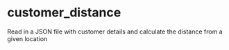 # customer_distance
Read in a JSON file with customer details and calculate the distance from a given location